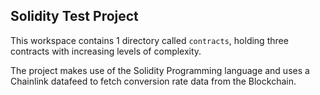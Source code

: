 ## Solidity Test Project

This workspace contains 1 directory called `contracts`,
holding three contracts with increasing levels of complexity.

The project makes use of the Solidity Programming language
and uses a Chainlink datafeed to fetch conversion rate data
from the Blockchain.
